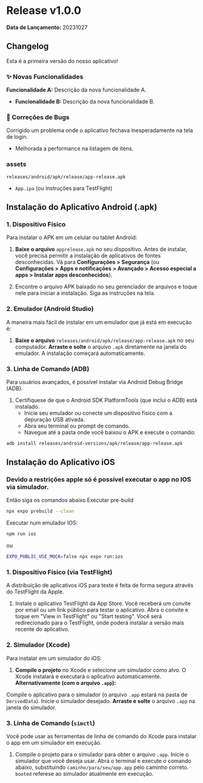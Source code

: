 # Release v1.0.0

**Data de Lançamento:** 20231027

## Changelog

Esta é a primeira versão do nosso aplicativo!

### ✨ Novas Funcionalidades

**Funcionalidade A:** Descrição da nova funcionalidade A.

- **Funcionalidade B:** Descrição da nova funcionalidade B.

### 🐛 Correções de Bugs

Corrigido um problema onde o aplicativo fechava inesperadamente na tela de login.

- Melhorada a performance na listagem de itens.

### assets

`releases/android/apk/release/app-release.apk`

- `App.ipa` (ou instruções para TestFlight)

## Instalação do Aplicativo Android (.apk)

### 1. Dispositivo Físico

Para instalar o APK em um celular ou tablet Android:

1. **Baixe o arquivo** `apprelease.apk` no seu dispositivo.
   Antes de instalar, você precisa permitir a instalação de aplicativos de fontes desconhecidas. Vá para **Configurações > Segurança** (ou **Configurações > Apps e notificações > Avançado > Acesso especial a apps > Instalar apps desconhecidos**).

1. Encontre o arquivo APK baixado no seu gerenciador de arquivos e toque nele para iniciar a instalação.
   Siga as instruções na tela.

### 2. Emulador (Android Studio)

A maneira mais fácil de instalar em um emulador que já está em execução é:

1. **Baixe o arquivo** `releases/android/apk/release/app-release.apk` no seu computador.
   **Arraste e solte** o arquivo `.apk` diretamente na janela do emulador. A instalação começará automaticamente.

### 3. Linha de Comando (ADB)

Para usuários avançados, é possível instalar via Android Debug Bridge (ADB).

1. Certifiquese de que o Android SDK PlatformTools (que inclui o ADB) está instalado.
   - Inicie seu emulador ou conecte um dispositivo físico com a depuração USB ativada.
   - Abra seu terminal ou prompt de comando.
   - Navegue até a pasta onde você baixou o APK e execute o comando:

```sh
adb install releases/android-versions/apk/release/app-release.apk
```

## Instalação do Aplicativo iOS

### Devido a restrições apple só é possível executar o app no IOS via simulador.

Então siga os comandos abaixo
Executar pre-build

```sh
npx expo prebuild --clean

```

Executar num emulador IOS:

```sh
npm run ios

```

ou

```sh
EXPO_PUBLIC_USE_MOCK=false npx expo run:ios

```

### 1. Dispositivo Físico (via TestFlight)

A distribuição de aplicativos iOS para teste é feita de forma segura através do TestFlight da Apple.

1. Instale o aplicativo TestFlight da App Store.
   Você receberá um convite por email ou um link público para testar o aplicativo.
   Abra o convite e toque em "View in TestFlight" ou "Start testing".
   Você será redirecionado para o TestFlight, onde poderá instalar a versão mais recente do aplicativo.

### 2. Simulador (Xcode)

Para instalar em um simulador do iOS:

1. **Compile o projeto** no Xcode e selecione um simulador como alvo. O Xcode instalará e executará o aplicativo automaticamente.
   **Alternativamente (com o arquivo `.app`):**

Compile o aplicativo para o simulador (o arquivo `.app` estará na pasta de `DerivedData`).
Inicie o simulador desejado.
**Arraste e solte** o arquivo `.app` na janela do simulador.

### 3. Linha de Comando (`simctl`)

Você pode usar as ferramentas de linha de comando do Xcode para instalar o app em um simulador em execução.

1. Compile o projeto para o simulador para obter o arquivo `.app`.
   Inicie o simulador que você deseja usar.
   Abra o terminal e execute o comando abaixo, substituindo `caminho/para/seu/app.app` pelo caminho correto. `booted` referese ao simulador atualmente em execução.
